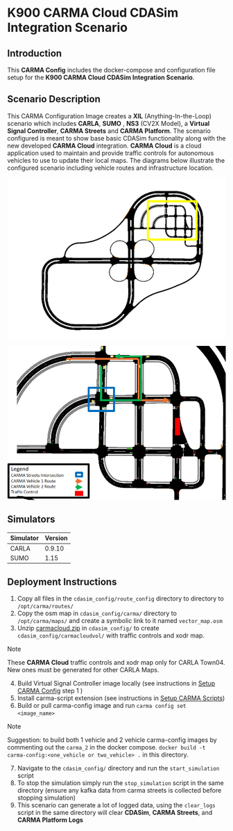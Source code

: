 # K900 CARMA Cloud CDASim Integration Scenario

## Introduction

This **CARMA Config** includes the docker-compose and configuration file setup for the **K900 CARMA Cloud CDASim Integration Scenario**.

## Scenario Description

This CARMA Configuration Image creates a **XIL** (Anything-In-the-Loop) scenario which includes **CARLA**, **SUMO** , **NS3** (CV2X Model), a **Virtual Signal Controller**, **CARMA Streets** and **CARMA Platform**. The scenario configured is meant to show base basic CDASim functionality along with the new developed **CARMA Cloud** integration. **CARMA Cloud** is a cloud application used to maintain and provide traffic controls for autonomous vehicles to use to update their local maps. The diagrams below illustrate the configured scenario including vehicle routes and infrastructure location.


![Alt text](docs/town04_diagram.png)


![Alt text](docs/scenario_diagram.png)

## Simulators

| Simulator      | Version |
| ----------- | ----------- |
| CARLA      | 0.9.10       |
| SUMO      | 1.15       |

## Deployment Instructions

1) Copy all files in the `cdasim_config/route_config` directory to  directory to `/opt/carma/routes/`
2) Copy the osm map in `cdasim_config/carma/` directory to `/opt/carma/maps/` and create a symbolic link to it named `vector_map.osm`
3) Unzip [carmacloud.zip](https://leidoscorpus.sharepoint.us/sites/STR/TODevelopmentLibrary/Forms/AllItems.aspx?OR=Teams%2DHL&CT=1718132983172&clickparams=eyJBcHBOYW1lIjoiVGVhbXMtRGVza3RvcCIsIkFwcFZlcnNpb24iOiI0OS8yNDA1MDMwNzYxNCIsIkhhc0ZlZGVyYXRlZFVzZXIiOmZhbHNlfQ%3D%3D&id=%2Fsites%2FSTR%2FTODevelopmentLibrary%2F22%2D241%20CARMA%20XIL%202%2FWork%2DIn%2DProgress%2FTask%202%20CARMA%20Cloud%20Integration%2Fcarmacloud%2Ezip&viewid=203b55b8%2D6a07%2D4b3b%2D8097%2D4a10dba36afb&parent=%2Fsites%2FSTR%2FTODevelopmentLibrary%2F22%2D241%20CARMA%20XIL%202%2FWork%2DIn%2DProgress%2FTask%202%20CARMA%20Cloud%20Integration) in `cdasim_config/` to create `cdasim_config/carmacloudvol/` with traffic controls and xodr map.

> [!NOTE]  
> These **CARMA Cloud** traffic controls and xodr map only for CARLA Town04. New ones must be generated for other CARLA Maps.

4) Build Virtual Signal Controller image locally (see instructions in [Setup CARMA Config](https://usdot-carma.atlassian.net/wiki/spaces/CRMSIM/pages/2526937089/Setup+Instructions+Documentation+CARMA-Streets+Integration) step 1 )
5) Install carma-script extension (see instructions in [Setup CARMA Scripts](https://usdot-carma.atlassian.net/wiki/spaces/CRMPLT/pages/488472599/Setup+CARMA+Platform+Runtime))
6) Build or pull carma-config image and run `carma config set <image_name>`

> [!NOTE]  
> Suggestion: to build both 1 vehicle and 2 vehicle carma-config images by commenting out the `carma_2` in the docker compose. `docker build -t carma-config:<one_vehicle or two_vehicle> .` in this directory.

7) Navigate to the `cdasim_config/` directory and run the `start_simulation` script
8) To stop the simulation simply run the `stop_simulation` script in the same directory (ensure any kafka data from carma streets is collected before stopping simulation)
9) This scenario can generate a lot of logged data, using the `clear_logs` script in the same directory will clear **CDASim**, **CARMA Streets**, and **CARMA Platform Logs**

